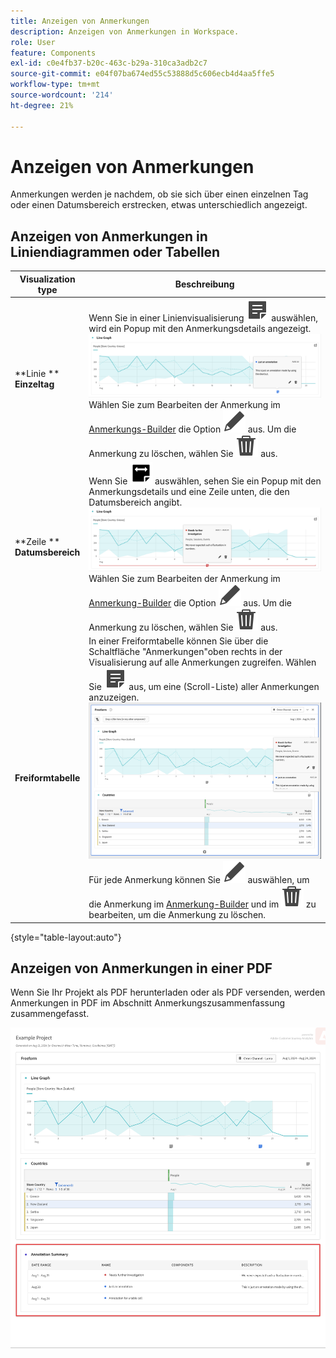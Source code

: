 ```yaml
---
title: Anzeigen von Anmerkungen
description: Anzeigen von Anmerkungen in Workspace.
role: User
feature: Components
exl-id: c0e4fb37-b20c-463c-b29a-310ca3adb2c7
source-git-commit: e04f07ba674ed55c53888d5c606ecb4d4aa5ffe5
workflow-type: tm+mt
source-wordcount: '214'
ht-degree: 21%

---
```


# Anzeigen von Anmerkungen

Anmerkungen werden je nachdem, ob sie sich über einen einzelnen Tag oder einen Datumsbereich erstrecken, etwas unterschiedlich angezeigt.

## Anzeigen von Anmerkungen in Liniendiagrammen oder Tabellen

| Visualization<br/>type | Beschreibung |
| --- | --- |
| **Linie **<br/>**Einzeltag** | Wenn Sie in einer Linienvisualisierung ![Anmerken](/help/assets/icons/Annotate.svg) auswählen, wird ein Popup mit den Anmerkungsdetails angezeigt.<br/>![Anmerkung für einen einzelnen Tag](assets/annotation-single-day.png)<br/>Wählen Sie zum Bearbeiten der Anmerkung im [Anmerkungs-Builder](create-annotations.md#annotation-builder) die Option ![Bearbeiten](/help/assets/icons/Edit.svg) aus. Um die Anmerkung zu löschen, wählen Sie ![Löschen](/help/assets/icons/Delete.svg) aus. |
| **Zeile **<br/>**Datumsbereich** | Wenn Sie ![AnnotateRange](/help/assets/icons/AnnotateRange.svg) auswählen, sehen Sie ein Popup mit den Anmerkungsdetails und eine Zeile unten, die den Datumsbereich angibt.<br/>![Anmerkungsbereich](assets/annotation-range.png)Wählen Sie zum Bearbeiten der Anmerkung im [Anmerkung-Builder](create-annotations.md#annotation-builder) die Option ![Bearbeiten](/help/assets/icons/Edit.svg) aus. Um die Anmerkung zu löschen, wählen Sie ![Löschen](/help/assets/icons/Delete.svg) aus. |
| **Freiformtabelle** | In einer Freiformtabelle können Sie über die Schaltfläche &quot;Anmerkungen&quot;oben rechts in der Visualisierung auf alle Anmerkungen zugreifen. Wählen Sie ![Anmerken](/help/assets/icons/Annotate.svg) aus, um eine (Scroll-Liste) aller Anmerkungen anzuzeigen.<br/>![Anmerkungstabelle](assets/annotations-table.png)<br/>Für jede Anmerkung können Sie ![Bearbeiten](/help/assets/icons/Edit.svg) auswählen, um die Anmerkung im [Anmerkung-Builder](create-annotations.md#annotation-builder) und im ![Löschen](/help/assets/icons/Delete.svg) zu bearbeiten, um die Anmerkung zu löschen. |

{style="table-layout:auto"}

## Anzeigen von Anmerkungen in einer PDF

Wenn Sie Ihr Projekt als PDF herunterladen oder als PDF versenden, werden Anmerkungen in PDF im Abschnitt Anmerkungszusammenfassung zusammengefasst.

![Eine hervorgehobene Ansicht einer PDF-Datei mit Erklärungen zu Anmerkungen.](assets/annotations-pdf.png)
